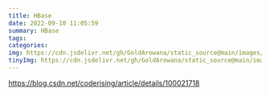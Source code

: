 ```yaml
---
title: HBase
date: 2022-09-10 11:05:59
summary: HBase
tags:
categories:
img: https://cdn.jsdelivr.net/gh/GoldArowana/static_source@main/images/cover/co170-m.jpg
tinyImg: https://cdn.jsdelivr.net/gh/GoldArowana/static_source@main/images/tiny/cover/co170.jpg
---
```



https://blog.csdn.net/coderising/article/details/100021718
